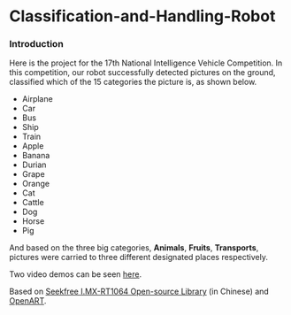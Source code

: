 # Classification-and-Handling-Robot
### Introduction
Here is the project for the 17th National Intelligence Vehicle Competition.
In this competition, our robot successfully detected pictures on the ground, classified which of the 15 categories the picture is, as shown below.
- Airplane
- Car
- Bus
- Ship
- Train
- Apple
- Banana
- Durian
- Grape
- Orange
- Cat
- Cattle
- Dog
- Horse
- Pig
  
And based on the three big categories, **Animals**,  **Fruits**, **Transports**, pictures were carried to three different designated places respectively.

Two video demos can be seen [here](https://youtube.com/playlist?list=PLo6jtV8wNrOjLA6P80nHEnempkIuIC3_M&si=jX61J1rNqux3kKWU).  

Based on [Seekfree I.MX-RT1064 Open-source Library](https://gitee.com/seekfree/RT1064_Library) (in Chinese) and [OpenART](https://github.com/nxp-mcuxpresso/OpenART?tab=readme-ov-file).  
